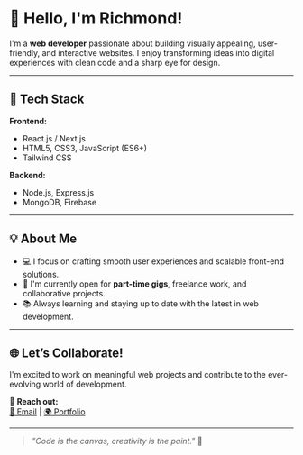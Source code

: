 # 👋 Hello, I'm Richmond!

I'm a **web developer** passionate about building visually appealing, user-friendly, and interactive websites. I enjoy transforming ideas into digital experiences with clean code and a sharp eye for design.

---

## 🚀 Tech Stack

**Frontend:**
- React.js / Next.js
- HTML5, CSS3, JavaScript (ES6+)
- Tailwind CSS

**Backend:**
- Node.js, Express.js
- MongoDB, Firebase

---

## 💡 About Me

- 💻 I focus on crafting smooth user experiences and scalable front-end solutions.
- 🎯 I'm currently open for **part-time gigs**, freelance work, and collaborative projects.
- 📚 Always learning and staying up to date with the latest in web development.

---

## 🌐 Let’s Collaborate!

I'm excited to work on meaningful web projects and contribute to the ever-evolving world of development.

📩 **Reach out:**  
[📧 Email](mailto:oseirichmond310.com)  | [🌍 Portfolio](https://richmondomensah.ct.ws/)

---

> *"Code is the canvas, creativity is the paint."* 🎨
